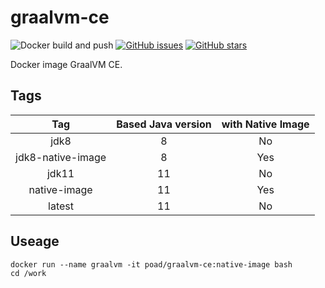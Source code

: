 # graalvm-ce

![Docker build and push](https://github.com/poad/graalvm-ce/workflows/Docker%20build%20and%20push/badge.svg)
[![GitHub issues](https://img.shields.io/github/issues/poad/graalvm-ce.svg "GitHub issues")](https://github.com/poad/graalvm-ce)
[![GitHub stars](https://img.shields.io/github/stars/poad/graalvm-ce.svg "GitHub stars")](https://github.com/poad/graalvm-ce)

Docker image GraalVM CE.

## Tags

| Tag | Based Java version | with Native Image |
|:---:|:---:|:---:|
| jdk8 | 8  | No  |
| jdk8-native-image | 8  | Yes |
| jdk11 | 11 | No  |
| native-image | 11 | Yes |
| latest | 11 | No  |

## Useage

```$sh
docker run --name graalvm -it poad/graalvm-ce:native-image bash
cd /work
```
